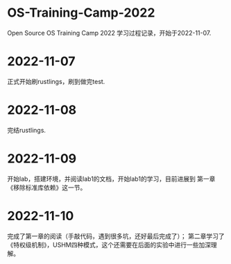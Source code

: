 # OS-Training-Camp-2022
Open Source OS Training Camp 2022 学习过程记录，开始于2022-11-07.

# 2022-11-07
正式开始刷rustlings，刷到做完test.

# 2022-11-08
完结rustlings.

# 2022-11-09
开始lab，搭建环境，并阅读lab1的文档，开始lab1的学习，目前进展到 第一章 《移除标准库依赖》这一节。

# 2022-11-10
完成了第一章的阅读（手敲代码，遇到很多坑，还好最后完成了）；
第二章学习了 《特权级机制》，USHM四种模式，这个还需要在后面的实验中进行一些加深理解。
